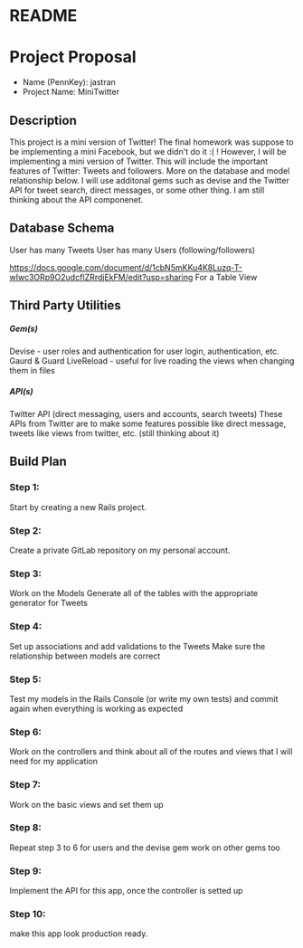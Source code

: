 # README

# Project Proposal
* Name (PennKey): jastran
* Project Name: MiniTwitter

## Description
This project is a mini version of Twitter! The final homework was suppose to be 
implementing a mini Facebook, but we didn't do it :( ! However, I will be implementing
a mini version of Twitter. This will include the important features of Twitter:
Tweets and followers. More on the database and model relationship below. I will use additonal gems such as devise and the Twitter API for tweet search, direct messages, or some other thing. I am still thinking about the API componenet. 

## Database Schema
User has many Tweets
User has many Users (following/followers)

https://docs.google.com/document/d/1cbN5mKKu4K8Luzq-T-wIwc3ORp9O2udcfIZRrdjEkFM/edit?usp=sharing 
For a Table View

## Third Party Utilities
##### Gem(s)
Devise - user roles and authentication for user login, authentication, etc.
Gaurd & Guard LiveReload - useful for live roading the views when changing them in files

##### API(s)
Twitter API (direct messaging, users and accounts, search tweets)
These APIs from Twitter are to make some features possible like direct message, tweets like views from twitter, etc.
(still thinking about it)

## Build Plan
### Step 1:
Start by creating a new Rails project.

### Step 2:
Create a private GitLab repository on my personal account.

### Step 3:
Work on the Models 
Generate all of the tables with the appropriate generator for Tweets

### Step 4:
Set up associations and add validations to the Tweets
Make sure the relationship between models are correct

### Step 5:
Test my models in the Rails Console (or write my own tests) and commit again when everything is working as expected

### Step 6:
Work on the controllers and think about all of the routes and views that I will need for my application

### Step 7:
Work on the basic views and set them up

### Step 8:
Repeat step 3 to 6 for users and the devise gem
work on other gems too

### Step 9:
Implement the API for this app, once the controller is setted up

### Step 10:
make this app look production ready. 
